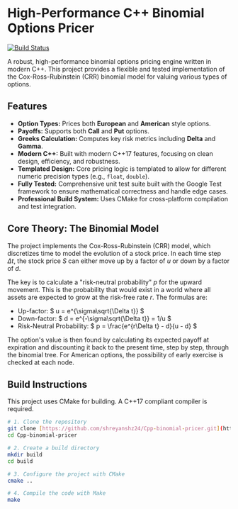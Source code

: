 # High-Performance C++ Binomial Options Pricer

[![Build Status](https://github.com/shreyanshz24/Cpp-binomial-pricer/actions/workflows/cmake.yml/badge.svg)](https://github.com/shreyanshz24/Cpp-binomial-pricer/actions)

A robust, high-performance binomial options pricing engine written in modern C++. This project provides a flexible and tested implementation of the Cox-Ross-Rubinstein (CRR) binomial model for valuing various types of options.

## Features

* **Option Types:** Prices both **European** and **American** style options.
* **Payoffs:** Supports both **Call** and **Put** options.
* **Greeks Calculation:** Computes key risk metrics including **Delta** and **Gamma**.
* **Modern C++:** Built with modern C++17 features, focusing on clean design, efficiency, and robustness.
* **Templated Design:** Core pricing logic is templated to allow for different numeric precision types (e.g., `float`, `double`).
* **Fully Tested:** Comprehensive unit test suite built with the Google Test framework to ensure mathematical correctness and handle edge cases.
* **Professional Build System:** Uses CMake for cross-platform compilation and test integration.

## Core Theory: The Binomial Model

The project implements the Cox-Ross-Rubinstein (CRR) model, which discretizes time to model the evolution of a stock price. In each time step $\Delta t$, the stock price $S$ can either move up by a factor of $u$ or down by a factor of $d$.

The key is to calculate a "risk-neutral probability" $p$ for the upward movement. This is the probability that would exist in a world where all assets are expected to grow at the risk-free rate $r$. The formulas are:

* Up-factor: $ u = e^{\sigma\sqrt{\Delta t}} $
* Down-factor: $ d = e^{-\sigma\sqrt{\Delta t}} = 1/u $
* Risk-Neutral Probability: $ p = \frac{e^{r\Delta t} - d}{u - d} $

The option's value is then found by calculating its expected payoff at expiration and discounting it back to the present time, step by step, through the binomial tree. For American options, the possibility of early exercise is checked at each node.

## Build Instructions

This project uses CMake for building. A C++17 compliant compiler is required.

```bash
# 1. Clone the repository
git clone [https://github.com/shreyanshz24/Cpp-binomial-pricer.git](https://github.com/shreyanshz24/Cpp-binomial-pricer.git)
cd Cpp-binomial-pricer

# 2. Create a build directory
mkdir build
cd build

# 3. Configure the project with CMake
cmake ..

# 4. Compile the code with Make
make

